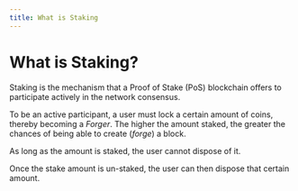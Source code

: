 ```yaml
---
title: What is Staking
---
```


# What is Staking?
Staking is the mechanism that a Proof of Stake (PoS) blockchain offers to participate actively in the network consensus.

To be an active participant, a user must lock a certain amount of coins, thereby becoming a _Forger_. The higher the amount staked, the greater the chances of being able to create (_forge_) a block. 

As long as the amount is staked, the user cannot dispose of it.  

Once the stake amount is un-staked, the user can then dispose that certain amount.
